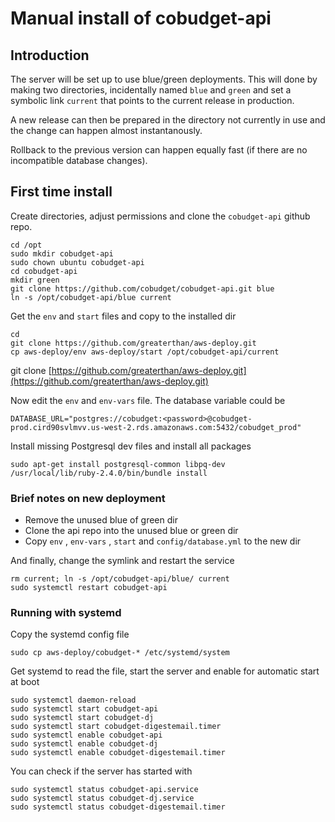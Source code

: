# Manual install of cobudget-api

## Introduction

The server will be set up to use blue/green deployments. This will done by making two directories, incidentally named `blue` and `green` and set a symbolic link `current` that points to the current release in production.

A new release can then be prepared in the directory not currently in use and the change can happen almost instantanously.

Rollback to the previous version can happen equally fast \(if there are no incompatible database changes\).

## First time install

Create directories, adjust permissions and clone the `cobudget-api` github repo.

```
cd /opt
sudo mkdir cobudget-api
sudo chown ubuntu cobudget-api
cd cobudget-api
mkdir green
git clone https://github.com/cobudget/cobudget-api.git blue
ln -s /opt/cobudget-api/blue current
```

Get the `env` and `start` files and copy to the installed dir

```
cd
git clone https://github.com/greaterthan/aws-deploy.git
cp aws-deploy/env aws-deploy/start /opt/cobudget-api/current
```

git clone [https://github.com/greaterthan/aws-deploy.git](https://github.com/greaterthan/aws-deploy.git)

Now edit the `env`  and `env-vars`  file. The database variable could be

```
DATABASE_URL="postgres://cobudget:<password>@cobudget-prod.cird90svlmvv.us-west-2.rds.amazonaws.com:5432/cobudget_prod"
```

Install missing Postgresql dev files and install all packages

```
sudo apt-get install postgresql-common libpq-dev
/usr/local/lib/ruby-2.4.0/bin/bundle install
```

### Brief notes on new deployment

* Remove the unused blue of green dir
* Clone the api repo into the unused blue or green dir
* Copy `env` , `env-vars` , `start`  and `config/database.yml` to the new dir

And finally, change the symlink and restart the service

```
rm current; ln -s /opt/cobudget-api/blue/ current
sudo systemctl restart cobudget-api
```

### Running with systemd

Copy the systemd config file

```
sudo cp aws-deploy/cobudget-* /etc/systemd/system
```

Get systemd to read the file, start the server and enable for automatic start at boot

```
sudo systemctl daemon-reload
sudo systemctl start cobudget-api
sudo systemctl start cobudget-dj
sudo systemctl start cobudget-digestemail.timer
sudo systemctl enable cobudget-api
sudo systemctl enable cobudget-dj
sudo systemctl enable cobudget-digestemail.timer
```

You can check if the server has started with

```
sudo systemctl status cobudget-api.service
sudo systemctl status cobudget-dj.service
sudo systemctl status cobudget-digestemail.timer
```



